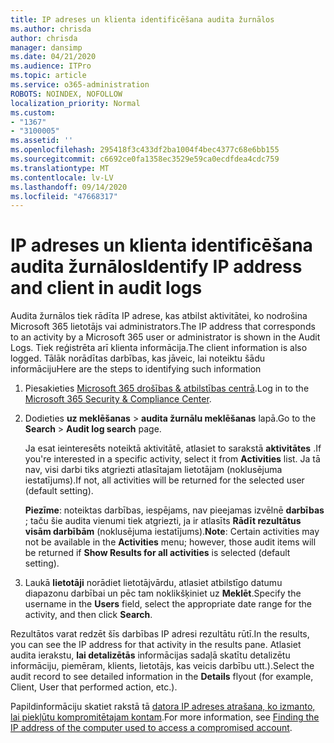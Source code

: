 ```yaml
---
title: IP adreses un klienta identificēšana audita žurnālos
ms.author: chrisda
author: chrisda
manager: dansimp
ms.date: 04/21/2020
ms.audience: ITPro
ms.topic: article
ms.service: o365-administration
ROBOTS: NOINDEX, NOFOLLOW
localization_priority: Normal
ms.custom:
- "1367"
- "3100005"
ms.assetid: ''
ms.openlocfilehash: 295418f3c433df2ba1004f4bec4377c68e6bb155
ms.sourcegitcommit: c6692ce0fa1358ec3529e59ca0ecdfdea4cdc759
ms.translationtype: MT
ms.contentlocale: lv-LV
ms.lasthandoff: 09/14/2020
ms.locfileid: "47668317"
---
```

# <a name="identify-ip-address-and-client-in-audit-logs"></a><span data-ttu-id="e3369-102">IP adreses un klienta identificēšana audita žurnālos</span><span class="sxs-lookup"><span data-stu-id="e3369-102">Identify IP address and client in audit logs</span></span>

<span data-ttu-id="e3369-103">Audita žurnālos tiek rādīta IP adrese, kas atbilst aktivitātei, ko nodrošina Microsoft 365 lietotājs vai administrators.</span><span class="sxs-lookup"><span data-stu-id="e3369-103">The IP address that corresponds to an activity by a Microsoft 365 user or administrator is shown in the Audit Logs.</span></span> <span data-ttu-id="e3369-104">Tiek reģistrēta arī klienta informācija.</span><span class="sxs-lookup"><span data-stu-id="e3369-104">The client information is also logged.</span></span> <span data-ttu-id="e3369-105">Tālāk norādītas darbības, kas jāveic, lai noteiktu šādu informāciju</span><span class="sxs-lookup"><span data-stu-id="e3369-105">Here are the steps to identifying such information</span></span>

1. <span data-ttu-id="e3369-106">Piesakieties [Microsoft 365 drošības & atbilstības centrā](https://protection.office.com/).</span><span class="sxs-lookup"><span data-stu-id="e3369-106">Log in to the [Microsoft 365 Security & Compliance Center](https://protection.office.com/).</span></span>

2. <span data-ttu-id="e3369-107">Dodieties **uz meklēšanas**  >  **audita žurnālu meklēšanas** lapā.</span><span class="sxs-lookup"><span data-stu-id="e3369-107">Go to the **Search** > **Audit log search** page.</span></span>

   <span data-ttu-id="e3369-108">Ja esat ieinteresēts noteiktā aktivitātē, atlasiet to sarakstā **aktivitātes** .</span><span class="sxs-lookup"><span data-stu-id="e3369-108">If you're interested in a specific activity, select it from **Activities** list.</span></span> <span data-ttu-id="e3369-109">Ja tā nav, visi darbi tiks atgriezti atlasītajam lietotājam (noklusējuma iestatījums).</span><span class="sxs-lookup"><span data-stu-id="e3369-109">If not, all activities will be returned for the selected user (default setting).</span></span>

   <span data-ttu-id="e3369-110">**Piezīme**: noteiktas darbības, iespējams, nav pieejamas izvēlnē **darbības** ; taču šie audita vienumi tiek atgriezti, ja ir atlasīts **Rādīt rezultātus visām darbībām** (noklusējuma iestatījums).</span><span class="sxs-lookup"><span data-stu-id="e3369-110">**Note**: Certain activities may not be available in the **Activities** menu; however, those audit items will be returned if **Show Results for all activities** is selected (default setting).</span></span>

3. <span data-ttu-id="e3369-111">Laukā **lietotāji** norādiet lietotājvārdu, atlasiet atbilstīgo datumu diapazonu darbībai un pēc tam noklikšķiniet uz **Meklēt**.</span><span class="sxs-lookup"><span data-stu-id="e3369-111">Specify the username in the **Users** field, select the appropriate date range for the activity, and then click **Search**.</span></span>

<span data-ttu-id="e3369-112">Rezultātos varat redzēt šīs darbības IP adresi rezultātu rūtī.</span><span class="sxs-lookup"><span data-stu-id="e3369-112">In the results, you can see the IP address for that activity in the results pane.</span></span> <span data-ttu-id="e3369-113">Atlasiet audita ierakstu, **lai detalizētās** informācijas sadaļā skatītu detalizētu informāciju, piemēram, klients, lietotājs, kas veicis darbību utt.).</span><span class="sxs-lookup"><span data-stu-id="e3369-113">Select the audit record to see detailed information in the **Details** flyout (for example, Client, User that performed action, etc.).</span></span>

<span data-ttu-id="e3369-114">Papildinformāciju skatiet rakstā tā [datora IP adreses atrašana, ko izmanto, lai piekļūtu kompromitētajam kontam](https://docs.microsoft.com/microsoft-365/compliance/auditing-troubleshooting-scenarios#find-the-ip-address-of-the-computer-used-to-access-a-compromised-account).</span><span class="sxs-lookup"><span data-stu-id="e3369-114">For more information, see [Finding the IP address of the computer used to access a compromised account](https://docs.microsoft.com/microsoft-365/compliance/auditing-troubleshooting-scenarios#find-the-ip-address-of-the-computer-used-to-access-a-compromised-account).</span></span>
